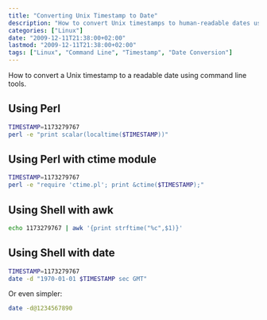 ```yaml
---
title: "Converting Unix Timestamp to Date"
description: "How to convert Unix timestamps to human-readable dates using various command-line methods."
categories: ["Linux"]
date: "2009-12-11T21:38:00+02:00"
lastmod: "2009-12-11T21:38:00+02:00"
tags: ["Linux", "Command Line", "Timestamp", "Date Conversion"]
---
```


How to convert a Unix timestamp to a readable date using command line tools.

## Using Perl

```bash
TIMESTAMP=1173279767
perl -e "print scalar(localtime($TIMESTAMP))"
```

## Using Perl with ctime module

```bash
TIMESTAMP=1173279767
perl -e "require 'ctime.pl'; print &ctime($TIMESTAMP);"
```

## Using Shell with awk

```bash
echo 1173279767 | awk '{print strftime("%c",$1)}'
```

## Using Shell with date

```bash
TIMESTAMP=1173279767
date -d "1970-01-01 $TIMESTAMP sec GMT"
```

Or even simpler:

```bash
date -d@1234567890
```
